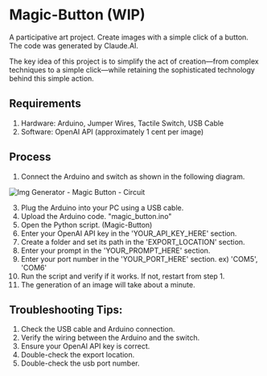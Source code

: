# Magic-Button (WIP)

A participative art project.
Create images with a simple click of a button.
The code was generated by Claude.AI.

The key idea of this project is to simplify the act of creation—from complex techniques to a simple click—while retaining the sophisticated technology behind this simple action.

## Requirements
1. Hardware: Arduino, Jumper Wires, Tactile Switch, USB Cable
2. Software: OpenAI API (approximately 1 cent per image)

## Process
1. Connect the Arduino and switch as shown in the following diagram.

![Img Generator - Magic Button - Circuit](https://github.com/user-attachments/assets/7a60329a-e738-45b2-8186-0652211c5328)

3. Plug the Arduino into your PC using a USB cable.
4. Upload the Arduino code. "magic_button.ino"
5. Open the Python script. (Magic-Button)
6. Enter your OpenAI API key in the 'YOUR_API_KEY_HERE' section.
7. Create a folder and set its path in the 'EXPORT_LOCATION' section.
8. Enter your prompt in the 'YOUR_PROMPT_HERE' section.
9. Enter your port number in the 'YOUR_PORT_HERE' section. ex) 'COM5', 'COM6'
10. Run the script and verify if it works. If not, restart from step 1.
11. The generation of an image will take about a minute.

## Troubleshooting Tips:
1. Check the USB cable and Arduino connection.
2. Verify the wiring between the Arduino and the switch.
3. Ensure your OpenAI API key is correct.
4. Double-check the export location.
5. Double-check the usb port number.
